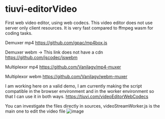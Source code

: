 # tiuvi-editorVideo
First web video editor, using web codecs. This video editor does not use server only client resources. It is very fast compared to ffmpeg wasm for coding tasks.

Demuxer mp4
https://github.com/gpac/mp4box.js

Demuxer webm -> This link does not have a cdn
https://github.com/jscodec/jswebm

Multiplexor mp4
https://github.com/Vanilagy/mp4-muxer

Multiplexor webm
https://github.com/Vanilagy/webm-muxer

I am working here on a valid demo, I am currently making the script compatible in the browser environment and in the worker environment so that I can use it in both ways.
https://tiuvi.com/videoEditorWebCodecs

You can investigate the files directly in sources, videoStreamWorker.js is the main one to edit the video file
![image](https://github.com/tiuvi/tiuvi-editorVideo/assets/69035383/624566ec-2643-4701-843f-38882618d911)
